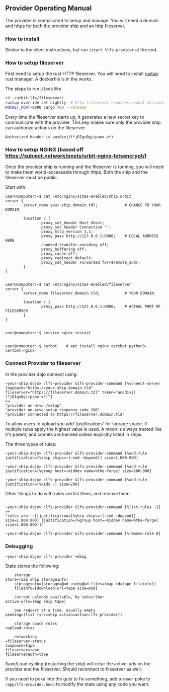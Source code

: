 ## Provider Operating Manual

The provider is complicated to setup and manage. You will need a domain and https for both the provider ship and an http fileserver.

### How to install

Similar to the client instructions, but run `|start %lfs-provider` at the end.

### How to setup fileserver

First need to setup the rust HTTP fileserver. You will need to install [rustup](https://rustup.rs/) rust manager. A dockerfile is in the works.

The steps to run it look like

```bash
cd ./urbit-lfs/fileserver/
rustup override set nightly  # http fileserver requires newest versions
ROCKET_PORT=8000 cargo run --release
```

Every time the fileserver starts up, it generates a new secret key to communicate with the provider. This key makes sure only the provider ship can authorize actions on the fileserver.

```
Authorized Header is aosdivj)(*jOIgs0gjipaox-v*)
```


### How to setup NGINX (based off https://subject.network/posts/urbit-nginx-letsencrypt/)

Once the provider ship is running and the fileserver is running, you will need to make them world-accessable through https. Both the ship and the fileserver must be public.

Start with:

```
user@computer:~$ cat /etc/nginx/sites-enabled/ship.urbit
server {
        server_name your-ship.domain.tdl;            # CHANGE TO YOUR DOMAIN

        location / {
                proxy_set_header Host $host;
                proxy_set_header Connection '';
                proxy_http_version 1.1;
                proxy_pass http://127.0.0.1:8080;    # LOCAL ADDRESS HERE
                chunked_transfer_encoding off;
                proxy_buffering off;
                proxy_cache off;
                proxy_redirect default;
                proxy_set_header Forwarded for=$remote_addr;
        }
}


user@computer:~$ cat /etc/nginx/sites-enabled/fileserver
server {
        server_name fileserver.domain.tld;           # YOUR DOMAIN

        location / {
                proxy_pass http://127.0.0.1:8000;    # ACTUAL PORT OF FILESERVER
        }
}


user@computer:~$ service nginx restart


user@computer:~$ cerbot    # apt install nginx certbot python3-certbot-nginx
```



### Connect Provider to fileserver

In the provider dojo connect using:

```
~your-ship:dojo> :lfs-provider &lfs-provider-command [%connect-server loopback="https://your-ship.domain.tld" fileserver="https://fileserver.domain.tdl" token="aosdivj)(*jOIgs0gjipaox-v*)"]
>=
"provider on-arvo /setup"
"provider on-arvo setup response code 200"
"provider connected to https://fileserver.domain.tld"
```

To allow users to upload you add 'justifications' for storage space. If multiple rules apply the highest value is used. A moon is always treated like it's parent, and comets are banned unless explicitly listed in ships.

The three types of rules:

```
~your-ship:dojo> :lfs-provider &lfs-provider-command [%add-rule justification=[%ship ships=~[~zod ~dopzod]] size=1.000.000]

~your-ship:dojo> :lfs-provider &lfs-provider-command [%add-rule justification=[%group host=~middev name=%the-forge] size=500.000]

~your-ship:dojo> :lfs-provider &lfs-provider-command [%add-rule justification=[%kids ~] size=200]
```


Other things to do with rules are list them, and remove them:

```

~your-ship:dojo> :lfs-provider &lfs-provider-command [%list-rules ~]]
>=
"rules are: ~[[justification=[%ship ships=~[~zod ~dopzod]] size=1.000.000] [justification=[%group host=~middev name=%the-forge] size=1.000.000]]"

~your-ship:dojo> :lfs-provider &lfs-provider-command [%remove-rule 0]
```

### Debugging

```
~your-ship:dojo> :lfs-provider +dbug
```

State stores the following:

```
    storage
store=(map ship storageinfo)
    storageinfo=[storage=@ud used=@ud files=(map id=tape fileinfo)]
    fileinfo=[download-url=tape size=@ud]

    current uploads available, by subscriber
active-urls=(map ship tape)

    one request at a time. usually empty
pending=(list [src=ship action=action:lfs-provider])

    storage space rules
=upload-rules

    networking
=fileserver-status
loopback=tape
fileserver=tape
fileserverauth=tape
```

Save/Load cycling (restarting the ship) will clear the active-urls on the provider and the fileserver. Should reconnect to fileserver as well.

If you need to poke into the guts to fix something, add a `%noun` poke to `/app/lfs-provider.hoon` to modify the state using any code you want.
